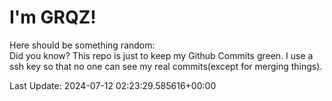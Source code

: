 # I'm GRQZ!
Here should be something random:  
Did you know? This repo is just to keep my Github Commits green.
I use a ssh key so that no one can see my real commits(except for merging things).


Last Update: 2024-07-12 02:23:29.585616+00:00
